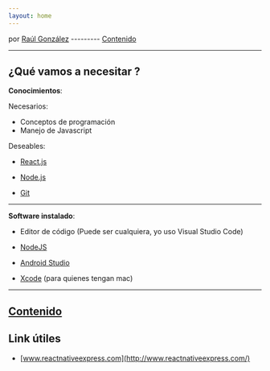 ```yaml
---
layout: home
---
```

por [Raúl González](https://twitter.com/soyraulgonzalez)  ---------   [Contenido](/contenido.html)

---
## ¿Qué vamos a necesitar ?

**Conocimientos**:

Necesarios:

- Conceptos de programación
- Manejo de Javascript 

Deseables:

- [React.js](https://es.reactjs.org/)

- [Node.js](https://nodejs.org/es/)

- [Git](https://git-scm.com/)

---

**Software instalado**:

- Editor de código (Puede ser cualquiera, yo uso Visual Studio Code)

- [NodeJS](https://nodejs.org/es/)

- [Android Studio](https://developer.android.com/studio)

- [Xcode](https://developer.apple.com/xcode/resources/) (para quienes tengan mac)

---

## [Contenido](/contenido.html)

## Link útiles

- [www.reactnativeexpress.com](http://www.reactnativeexpress.com/)
